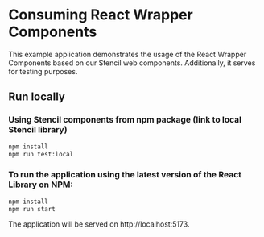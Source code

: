 # Consuming React Wrapper Components

This example application demonstrates the usage of the React Wrapper Components based on our Stencil web components. Additionally, it serves for testing purposes.

## Run locally

### Using Stencil components from npm package (link to local Stencil library)

 ```bash
 npm install
 npm run test:local
 ```


### To run the application using the latest version of the React Library on NPM:

 ```bash
 npm install
 npm run start
 ```

  The application will be served on http://localhost:5173.
